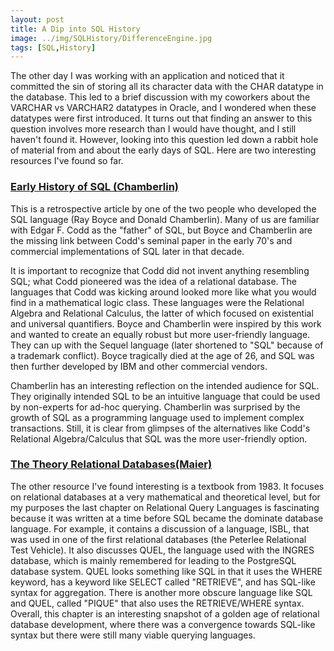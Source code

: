 ```yaml
---
layout: post
title: A Dip into SQL History 
image: ../img/SQLHistory/DifferenceEngine.jpg
tags: [SQL,History]
---
```


The other day I was working with an application and noticed that it committed the sin of storing all its character data with the CHAR datatype in the database. This led to a brief discussion with my coworkers about the VARCHAR vs VARCHAR2 datatypes in Oracle, and I wondered when these datatypes were first introduced. It turns out that finding an answer to this question involves more research than I would have thought, and I still haven't found it. However, looking into this question led down a rabbit hole of material from and about the early days of SQL. Here are two interesting resources I've found so far.

### [Early History of SQL (Chamberlin)](https://ieeexplore.ieee.org/stamp/stamp.jsp?arnumber=6359709)

This is a retrospective article by one of the two people who developed the SQL language (Ray Boyce and Donald Chamberlin). Many of us are familiar with Edgar F. Codd as the "father" of SQL, but Boyce and Chamberlin are the missing link between Codd's seminal paper in the early 70's and commercial implementations of SQL later in that decade.

It is important to recognize that Codd did not invent anything resembling SQL; what Codd pioneered was the idea of a relational database. The languages that Codd was kicking around looked more like what you would find in a mathematical logic class. These languages were the Relational Algebra and Relational Calculus, the latter of which focused on existential and universal quantifiers. Boyce and Chamberlin were inspired by this work and wanted to create an equally robust but more user-friendly language. They can up with the Sequel language (later shortened to "SQL" because of a trademark conflict). Boyce tragically died at the age of 26, and SQL was then further developed by IBM and other commercial vendors.

Chamberlin has an interesting reflection on the intended audience for SQL. They originally intended SQL to be an intuitive language that could be used by non-experts for ad-hoc querying. Chamberlin was surprised by the growth of SQL as a programming language used to implement complex transactions. Still, it is clear from glimpses of the alternatives like Codd's Relational Algebra/Calculus that SQL was the more user-friendly option.

### [The Theory Relational Databases(Maier)](http://web.cecs.pdx.edu/~maier/TheoryBook/TRD.html)

The other resource I've found interesting is a textbook from 1983. It focuses on relational databases at a very mathematical and theoretical level, but for my purposes the last chapter on Relational Query Languages is fascinating because it was written at a time before SQL became the dominate database language. For example, it contains a discussion of a language, ISBL, that was used in one of the first relational databases (the Peterlee Relational Test Vehicle). It also discusses QUEL, the language used with the INGRES database, which is mainly remembered for leading to the PostgreSQL database system. QUEL looks something like SQL in that it uses the WHERE keyword, has a keyword like SELECT called "RETRIEVE", and has SQL-like syntax for aggregation. There is another more obscure language like SQL and QUEL, called "PIQUE" that also uses the RETRIEVE/WHERE syntax. Overall, this chapter is an interesting snapshot of a golden age of relational database development, where there was a convergence towards SQL-like syntax but there were still many viable querying languages.


 

